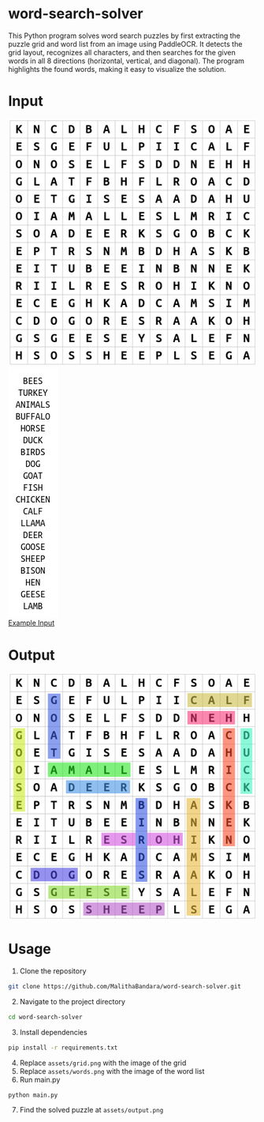 # word-search-solver
This Python program solves word search puzzles by first extracting the puzzle grid and word list from an image using PaddleOCR. It detects the grid layout, recognizes all characters, and then searches for the given words in all 8 directions (horizontal, vertical, and diagonal). The program highlights the found words, making it easy to visualize the solution.

# Input
![grid](assets/grid.png)
![words](assets/words.png)
<br>
[Example Input](https://thewordsearch.com/puzzle/7/farm-animals)

# Output
![output](assets/output.png)

# Usage
1. Clone the repository
```bash
git clone https://github.com/MalithaBandara/word-search-solver.git
```
2. Navigate to the project directory
```bash
cd word-search-solver
```
3. Install dependencies
```bash
pip install -r requirements.txt
```
4. Replace `assets/grid.png` with the image of the grid
5. Replace `assets/words.png` with the image of the word list
6. Run main.py
```bash
python main.py
```
7. Find the solved puzzle at `assets/output.png`
